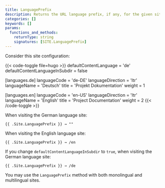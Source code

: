 ```yaml
---
title: LanguagePrefix
description: Returns the URL language prefix, if any, for the given site.
categories: []
keywords: []
params:
  functions_and_methods:
    returnType: string
    signatures: [SITE.LanguagePrefix]
---
```


Consider this site configuration:

{{< code-toggle file=hugo >}}
defaultContentLanguage = 'de'
defaultContentLanguageInSubdir = false

[languages.de]
languageCode = 'de-DE'
languageDirection = 'ltr'
languageName = 'Deutsch'
title = 'Projekt Dokumentation'
weight = 1

[languages.en]
languageCode = 'en-US'
languageDirection = 'ltr'
languageName = 'English'
title = 'Project Documentation'
weight = 2
{{< /code-toggle >}}

When visiting the German language site:

```go-html-template
{{ .Site.LanguagePrefix }} → ""
```

When visiting the English language site:

```go-html-template
{{ .Site.LanguagePrefix }} → /en
```

If you change `defaultContentLanguageInSubdir` to `true`, when visiting the German language site:

```go-html-template
{{ .Site.LanguagePrefix }} → /de
```

You may use the `LanguagePrefix` method with both monolingual and multilingual sites.
